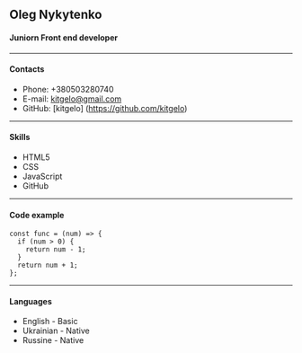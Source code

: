 ## Oleg Nykytenko

#### Juniorn Front end developer

*****

#### Contacts
* Phone:  +380503280740
* E-mail: kitgelo@gmail.com
* GitHub: [kitgelo] (https://github.com/kitgelo)

*****

#### Skills

* HTML5
* CSS
* JavaScript
* GitHub

*****

#### Code example

```
const func = (num) => {
  if (num > 0) {
    return num - 1;
  }
  return num + 1;
};
```
****
#### Languages

* English - Basic
* Ukrainian - Native
* Russine - Native

